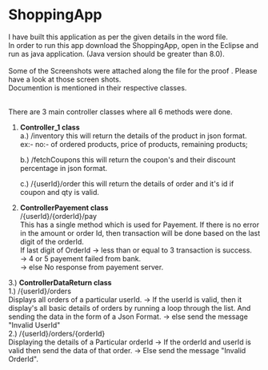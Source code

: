 # ShoppingApp
I have built this application as per the given details in the word file. <br>
In order to run this app download the ShoppingApp, open in the Eclipse and run as java application. (Java version should be greater than 8.0). <br><br>
Some of the Screenshots were attached along the file for the proof . Please have a look at those screen shots. <br>
Documention is mentioned in their respective classes. <br><br>

There are 3 main controller classes where all 6 methods were done. <br>
1. <b> Controller_1 class </b><br>
     a.) /inventory 
        this will return the details of the product in json format.
        ex:- no:- of ordered products,  price of products, remaining products;
       
     b.) /fetchCoupons
        this will return the coupon's and their discount percentage in json format.
        
     c.) /{userId}/order 
        this will return the details of order and it's id if coupon and qty is valid.

2. <b> ControllerPayement class </b><br>
     /{userId}/{orderId}/pay    
      This has a single method which is used for Payement. If there is no error in the amount or order Id, then transaction will be done based on the last digit of the orderId.
         <br> If last digit of OrderId -> less than or equal to 3      transaction is success. <br>
                                   -> 4 or 5   payement failed from bank.<br>
                                   -> else     No response from payement server. <br>

  3.) <b> ControllerDataReturn class </b><br>
           1.) /{userId}/orders   
                     Displays all orders of a particular userId.
                  -> If the userId is valid, then it display's all basic details of orders by running a loop through the list.
                      And sending the data in the form of a Json Format.
                  -> else send the message "Invalid UserId"  <br>
           2.) /{userId}/orders/{orderId}       
                  Displaying the details of a Particular orderId
               -> If the orderId and userId is valid then send the data of that order.
               -> Else send the message "Invalid OrderId".
  

